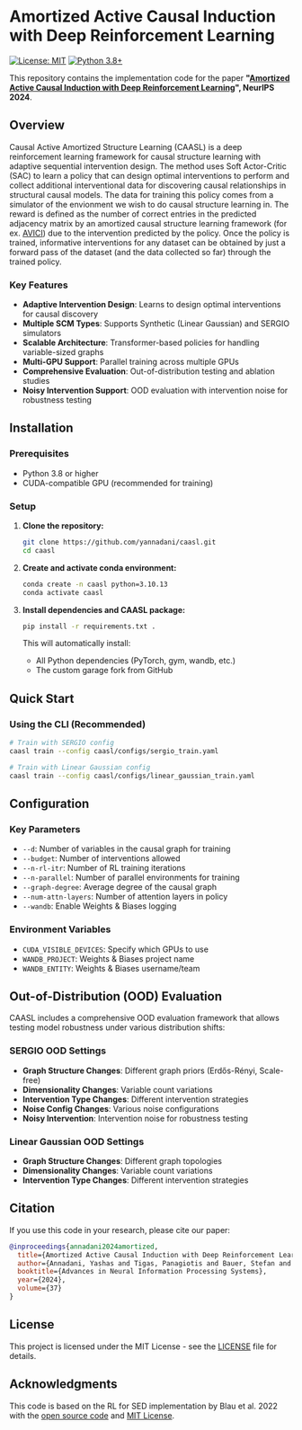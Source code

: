 # Amortized Active Causal Induction with Deep Reinforcement Learning

[![License: MIT](https://img.shields.io/badge/License-MIT-yellow.svg)](https://opensource.org/licenses/MIT)
[![Python 3.8+](https://img.shields.io/badge/python-3.8+-blue.svg)](https://www.python.org/downloads/)

This repository contains the implementation code for the paper **"[Amortized Active Causal Induction with Deep Reinforcement Learning](https://arxiv.org/abs/2405.16718)", NeurIPS 2024**.

## Overview

Causal Active Amortized Structure Learning (CAASL) is a deep reinforcement learning framework for causal structure learning with adaptive sequential intervention design. The method uses Soft Actor-Critic (SAC) to learn a policy that can design optimal interventions to perform and collect additional interventional data for discovering causal relationships in structural causal models. The data for training this policy comes from a simulator of the envionment we wish to do causal structure learning in. The reward is defined as the number of correct entries in the predicted adjacency matrix by an amortized causal structure learning framework (for ex. [AVICI](https://github.com/larslorch/avici)) due to the intervention predicted by the policy. Once the policy is trained, informative interventions for any dataset can be obtained by just a forward pass of the dataset (and the data collected so far) through the trained policy.

### Key Features

- **Adaptive Intervention Design**: Learns to design optimal interventions for causal discovery
- **Multiple SCM Types**: Supports Synthetic (Linear Gaussian) and SERGIO simulators
- **Scalable Architecture**: Transformer-based policies for handling variable-sized graphs
- **Multi-GPU Support**: Parallel training across multiple GPUs
- **Comprehensive Evaluation**: Out-of-distribution testing and ablation studies
- **Noisy Intervention Support**: OOD evaluation with intervention noise for robustness testing

## Installation

### Prerequisites

- Python 3.8 or higher
- CUDA-compatible GPU (recommended for training)

### Setup

1. **Clone the repository:**
   ```bash
   git clone https://github.com/yannadani/caasl.git
   cd caasl
   ```

2. **Create and activate conda environment:**
   ```bash
   conda create -n caasl python=3.10.13
   conda activate caasl
   ```

3. **Install dependencies and CAASL package:**
   ```bash
   pip install -r requirements.txt .
   ```

   This will automatically install:
   - All Python dependencies (PyTorch, gym, wandb, etc.)
   - The custom garage fork from GitHub

## Quick Start

### Using the CLI (Recommended)

```bash
# Train with SERGIO config
caasl train --config caasl/configs/sergio_train.yaml

# Train with Linear Gaussian config
caasl train --config caasl/configs/linear_gaussian_train.yaml
```

## Configuration

### Key Parameters

- `--d`: Number of variables in the causal graph for training
- `--budget`: Number of interventions allowed
- `--n-rl-itr`: Number of RL training iterations
- `--n-parallel`: Number of parallel environments for training
- `--graph-degree`: Average degree of the causal graph
- `--num-attn-layers`: Number of attention layers in policy
- `--wandb`: Enable Weights & Biases logging

### Environment Variables

- `CUDA_VISIBLE_DEVICES`: Specify which GPUs to use
- `WANDB_PROJECT`: Weights & Biases project name
- `WANDB_ENTITY`: Weights & Biases username/team

## Out-of-Distribution (OOD) Evaluation

CAASL includes a comprehensive OOD evaluation framework that allows testing model robustness under various distribution shifts:

### SERGIO OOD Settings
- **Graph Structure Changes**: Different graph priors (Erdős-Rényi, Scale-free)
- **Dimensionality Changes**: Variable count variations
- **Intervention Type Changes**: Different intervention strategies
- **Noise Config Changes**: Various noise configurations
- **Noisy Intervention**: Intervention noise for robustness testing

### Linear Gaussian OOD Settings
- **Graph Structure Changes**: Different graph topologies
- **Dimensionality Changes**: Variable count variations
- **Intervention Type Changes**: Different intervention strategies

## Citation

If you use this code in your research, please cite our paper:

```bibtex
@inproceedings{annadani2024amortized,
  title={Amortized Active Causal Induction with Deep Reinforcement Learning},
  author={Annadani, Yashas and Tigas, Panagiotis and Bauer, Stefan and Foster, Adam},
  booktitle={Advances in Neural Information Processing Systems},
  year={2024},
  volume={37}
}
```

## License

This project is licensed under the MIT License - see the [LICENSE](LICENSE) file for details.

## Acknowledgments

This code is based on the RL for SED implementation by Blau et al. 2022 with the [open source code](https://github.com/csiro-mlai/RL-BOED) and [MIT License](https://github.com/csiro-mlai/RL-BOED?tab=MIT-1-ov-file#readme).

